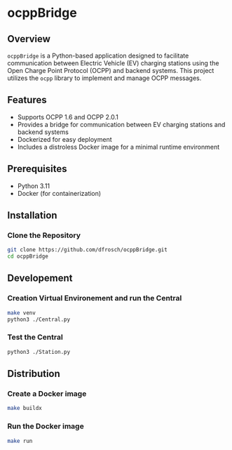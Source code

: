 # ocppBridge

## Overview
`ocppBridge` is a Python-based application designed to facilitate communication between Electric Vehicle (EV) charging stations using the Open Charge Point Protocol (OCPP) and backend systems. This project utilizes the `ocpp` library to implement and manage OCPP messages.

## Features
- Supports OCPP 1.6 and OCPP 2.0.1
- Provides a bridge for communication between EV charging stations and backend systems
- Dockerized for easy deployment
- Includes a distroless Docker image for a minimal runtime environment

## Prerequisites
- Python 3.11
- Docker (for containerization)

## Installation

### Clone the Repository
```sh
git clone https://github.com/dfrosch/ocppBridge.git
cd ocppBridge
```

## Developement

### Creation Virtual Environement and run the Central
```sh
make venv
python3 ./Central.py
```

### Test the Central
```sh
python3 ./Station.py
```

## Distribution

### Create a Docker image
```sh
make buildx
```


### Run the Docker image
```sh
make run
```
